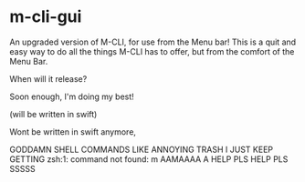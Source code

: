 # m-cli-gui
An upgraded version of M-CLI, for use from the Menu bar! This is a quit and easy way to do all the things M-CLI has to offer, but from the comfort of the Menu Bar.


When will it release?

Soon enough, I'm doing my best!


(will be written in swift) 

Wont be written in swift anymore,

GODDAMN SHELL COMMANDS LIKE ANNOYING TRASH I JUST KEEP GETTING zsh:1: command not found: m AAMAAAA A HELP PLS HELP PLS SSSSS
